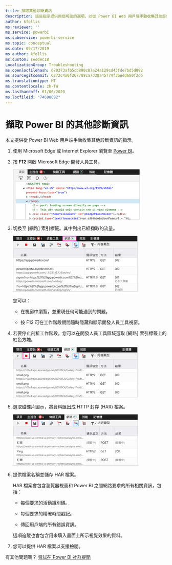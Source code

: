 ```yaml
---
title: 擷取其他診斷資訊
description: 這些指示提供兩個可能的選項，以從 Power BI Web 用戶端手動收集其他診斷資訊。
author: kfollis
ms.reviewer: ''
ms.service: powerbi
ms.subservice: powerbi-service
ms.topic: conceptual
ms.date: 09/17/2019
ms.author: kfollis
ms.custom: seodec18
LocalizationGroup: Troubleshooting
ms.openlocfilehash: 670373afb5cb890c87a24a129cd43fde7bd5d892
ms.sourcegitcommit: 6272c4a0f267708ca7d38a45774f3bedd680f2d6
ms.translationtype: HT
ms.contentlocale: zh-TW
ms.lasthandoff: 01/06/2020
ms.locfileid: "74698892"
---
```

# <a name="capture-additional-diagnostic-information-for-power-bi"></a>擷取 Power BI 的其他診斷資訊

本文提供從 Power BI Web 用戶端手動收集其他診斷資訊的指示。

1. 使用 Microsoft Edge 或 Internet Explorer 瀏覽至 [Power BI](https://app.powerbi.com)。

1. 按 **F12** 開啟 Microsoft Edge 開發人員工具。

   ![Microsoft Edge 開發人員工具 [元素] 索引標籤的螢幕擷取畫面。](media/service-admin-capturing-additional-diagnostic-information-for-power-bi/edge-developer-tools.png)

1. 切換至 [網路]  索引標籤。其中列出已經擷取的流量。

   ![Microsoft Edge 開發人員工具 [網路] 索引標籤的螢幕擷取畫面。](media/service-admin-capturing-additional-diagnostic-information-for-power-bi/edge-network-tab.png)

    您可以：

    * 在視窗中瀏覽，並重現任何可能遇到的問題。

    * 按 F12 可在工作階段期間隨時隱藏和顯示開發人員工具視窗。

1. 若要停止剖析工作階段，您可以在開發人員工具區域選取 [網路]  索引標籤上的紅色方塊。

   ![Microsoft Edge 開發人員工具 [網路] 索引標籤的螢幕擷取畫面，其中呼叫了 [停止] 按鈕。](media/service-admin-capturing-additional-diagnostic-information-for-power-bi/edge-network-tab-stop.png)

1. 選取磁碟片圖示，將資料匯出成 HTTP 封存 (HAR) 檔案。

   ![Microsoft Edge 開發人員工具 [網路] 索引標籤的螢幕擷取畫面，其中呼叫了磁碟片圖示。](media/service-admin-capturing-additional-diagnostic-information-for-power-bi/edge-network-tab-save.png)

1. 提供檔案名稱並儲存 HAR 檔案。

    HAR 檔案會包含瀏覽器視窗和 Power BI 之間網路要求的所有相關資訊，包括：

    * 每個要求的活動識別碼。

    * 每個要求的精確時間戳記。

    * 傳回用戶端的所有錯誤資訊。

    這項追蹤也會包含用來填入畫面上所示視覺效果的資料。

1. 您可以提供 HAR 檔案以支援檢閱。

有其他問題嗎？ [嘗試在 Power BI 社群提問](https://community.powerbi.com/)
